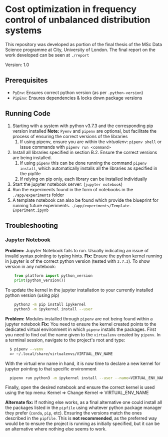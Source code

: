 # Cost optimization in frequency control of unbalanced distribution systems

This repository was developed as portion of the final thesis of the MSc Data Science programme at City, University of London.
The final report on the work developed can be seen at `./report`

Version: 1.0


## Prerequisites
- `PyEnv`: Ensures correct python version (as per `.python-version`)
- `PipEnv`: Ensures dependencies & locks down package versions

## Running Code
1. Starting with a system with python v3.7.3 and the corresponding pip version installed
    **Note:** `Pyenv` and `pipenv` are optional, but facilitate the process of ensuring the correct versions of the libraries
   1. If using pipenv, ensure you are within the _virtualenv_: `pipenv shell` or issue commands with `pipenv run <command>`
2. Install all libraries specified in section B.2. Ensure the correct versions are being installed.
   1. If using `pipenv` this can be done running the command `pipenv install`, which automatically installs all the libraries as specified in the pipfile
   2. If relying on pip only, each library can be installed individually
3. Start the jupyter notebook server: (`jupyter notebook`)
4. Run the experiments found in the form of notebooks in the `./app/experiments` folder
5. A template notebook can also be found which provide the blueprint for running future experiments. `./app/experiments/Template-Experiment.ipynb`


## Troubleshooting

### Jupyter Notebook
**Problem:** Jupyter Notebook fails to run. Usually indicating an issue of invalid syntax pointing to typing hints.
**Fix:** Ensure the python kernel running in jupyter is of the correct python version (tested with `3.7.3`).
To show version in any notebook:
```Python
    from platform import python_version
    print(python_version())
```
To update the kernel in the jupyter installation to your currently installed python version (using pip)
```Bash
    python3 -m pip install ipykernel
    python3 -m ipykernel install --user
```

**Problem:** Modules installed through `pipenv` are not being found within a jupyter notebook
**Fix:** You need to ensure the kernel created points to the dedicated virtual environment in which `pipenv` installs the packages.
First you need to find out the name given to the `virtualenv` created by `pipenv`. In a terminal session, navigate to the project's root and type:
```Bash
  $ pipenv --venv
  => ~/.local/share/virtualenvs/VIRTUAL_ENV_NAME
```
With the virtual env name in hand, it is now time to declare a new kernel for jupyter pointing to that specific environment
```Bash
  pipenv run python3 -m ipykernel install --user --name=VIRTUAL_ENV_NAME
```
Finally, open the desired notebook and ensure the correct kernel is used using the top menu: Kernel => Change Kernel => VIRTUAL_ENV_NAME

**Alternate fix:** If nothing else works, as a final alternative one could install all the packages listed in the `pipfile` using whatever python package manager they prefer (`conda`, `pip`, etc). Ensuring the versions match the ones described in the `pipfile`. This is **not recommended**, as the preferred way would be to ensure the project is running as initially specified, but it can be an alternative where nothing else seems to work.
